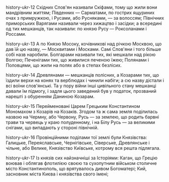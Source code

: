


history-ukr-12
Східних Слов'ян називали Скіфами, тому що жили вони мандрівним життям; Південних — Сарматами, по гострих ящуриних очах з примружкою, і Русами, або Русняками, — за волоссям; Північних приморських Варягами називали через хижацтво і засідки; а всередині од тих мешканців, так називали: по князю Русу — Роксоланами і Россами.

history-ukr-13
А по Князю Мосоку, кочівникові над річкою Москвою, що дав їй цю назву, — Москвитами і Москами. Самі Слов'яни і того більше собі назв наробили. Болгарами називали тих, які мешкали над рікою Волгою; Печенігами тих, що живилися печеною їжею; Полянами і Половцями, що жили на полях або в степах безлісих. 

history-ukr-14
Древлянами — мешканців полісних, а Козарами тих, що їздили верхи на конях та верблюдах і чинили набіги; а сю назву дістали і всі воїни слов'янські. Та у пору війни інші цивільного стану мешканці давали їм підмогу, і задля цього заведений був у податок, прозваний нарешті з обуренням Даниною Козарам.

history-ukr-15
Перейменовані Царем Грецьким Константином Мономахом з Козарів на Козаків. Згодом та ж сама земля поділилась назвою на Чермну, або Червону, Русь — за землею, що родить барвні трави та червець у краю полуденному, і на Білу Русь — за великими снігами, що випадають у стороні північній. 

history-ukr-16
Провінційними поділами тої землі були Князівства: Галицьке, Переяславське, Чернігівське, Сіверське, Древлянське і чільне, або Велике, Князівство Київське, котрому вся решта підлягала.

history-ukr-17
Із князів сих найзначніші за Історіями: Каган, що Грецію воював і облягав флотилією своєю та сухопутним військом столичне місто Константинополь, що врятувалось дивом Богоматері; Кий, засновник міста Києва і князівства свого імені;


